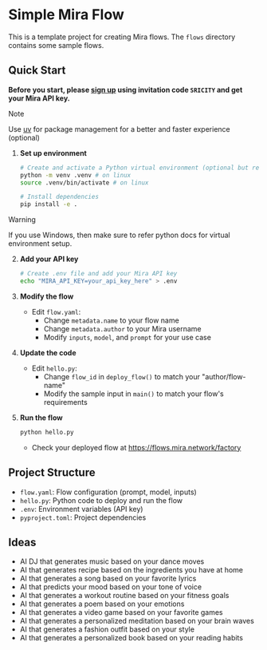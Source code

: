 # Simple Mira Flow

This is a template project for creating Mira flows. The `flows` directory contains some sample flows.

## Quick Start

**Before you start, please [sign up](https://flows.mira.network/) using invitation code `SRICITY` and get your Mira API key.**

> [!NOTE]
> Use [uv](https://astral.sh/blog/uv) for package management for a better and faster experience (optional)

1. **Set up environment**
   ```bash
   # Create and activate a Python virtual environment (optional but recommended)
   python -m venv .venv # on linux
   source .venv/bin/activate # on linux

   # Install dependencies
   pip install -e .
   ```

> [!WARNING]
> If you use Windows, then make sure to refer python docs for virtual environment setup.


2. **Add your API key**
   ```bash
   # Create .env file and add your Mira API key
   echo "MIRA_API_KEY=your_api_key_here" > .env
   ```

3. **Modify the flow**
   - Edit `flow.yaml`:
     - Change `metadata.name` to your flow name
     - Change `metadata.author` to your Mira username
     - Modify `inputs`, `model`, and `prompt` for your use case

4. **Update the code**
   - Edit `hello.py`:
     - Change `flow_id` in `deploy_flow()` to match your "author/flow-name"
     - Modify the sample input in `main()` to match your flow's requirements

5. **Run the flow**
   ```bash
   python hello.py
   ```
   - Check your deployed flow at https://flows.mira.network/factory

## Project Structure

- `flow.yaml`: Flow configuration (prompt, model, inputs)
- `hello.py`: Python code to deploy and run the flow
- `.env`: Environment variables (API key)
- `pyproject.toml`: Project dependencies


## Ideas

- AI DJ that generates music based on your dance moves
- AI that generates recipe based on the ingredients you have at home
- AI that generates a song based on your favorite lyrics
- AI that predicts your mood based on your tone of voice
- AI that generates a workout routine based on your fitness goals
- AI that generates a poem based on your emotions
- AI that generates a video game based on your favorite games
- AI that generates a personalized meditation based on your brain waves
- AI that generates a fashion outfit based on your style
- AI that generates a personalized book based on your reading habits
